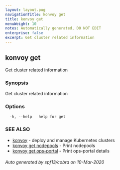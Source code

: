```yaml
---
layout: layout.pug
navigationTitle: konvoy get
title: konvoy get
menuWeight: 10
notes: Automatically generated, DO NOT EDIT
enterprise: false
excerpt: Get cluster related information
---
```


## konvoy get

Get cluster related information

### Synopsis

Get cluster related information

### Options

```
  -h, --help   help for get
```

### SEE ALSO

* [konvoy](../)	 - deploy and manage Kubernetes clusters
* [konvoy get nodepools](./konvoy-get-nodepools/)	 - Print nodepools
* [konvoy get ops-portal](./konvoy-get-ops-portal/)	 - Print ops-portal details

###### Auto generated by spf13/cobra on 10-Mar-2020
